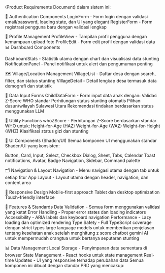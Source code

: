 (Product Requirements Document) dalam sistem ini:

🔐 Authentication Components
LoginForm - Form login dengan validasi email/password, loading state, dan UI yang elegant
RegisterForm - Form registrasi pengguna baru dengan validasi lengkap

👤 Profile Management
ProfileView - Tampilan profil pengguna dengan kemampuan upload foto
ProfileEdit - Form edit profil dengan validasi data
📊 Dashboard Components

DashboardStats - Statistik utama dengan chart dan visualisasi data stunting
NotificationPanel - Panel notifikasi untuk alert dan pengumuman penting

🗺️ Village/Location Management
VillageList - Daftar desa dengan search, filter, dan status stunting
VillageDetail - Detail lengkap desa termasuk data demografi dan statistik

📝 Data Input Forms
ChildDataForm - Form input data anak dengan:
Validasi Z-Score WHO standar
Perhitungan status stunting otomatis
Pilihan dusun/wilayah Sulawesi Utara
Rekomendasi tindakan berdasarkan status menggunakan LLM

🧮 Utility Functions
whoZScore - Perhitungan Z-Score berdasarkan standar WHO untuk:
Height-for-Age (HAZ)
Weight-for-Age (WAZ)
Weight-for-Height (WHZ)
Klasifikasi status gizi dan stunting

🎨 UI Components (Shadcn/UI)
Semua komponen UI menggunakan standar Shadcn/UI yang konsisten:

Button, Card, Input, Select, Checkbox
Dialog, Sheet, Tabs, Calendar
Toast notifications, Avatar, Badge
Navigation, Sidebar, Command palette

🗂️ Navigation & Layout
Navigation - Menu navigasi utama dengan tab untuk setiap fitur
App Layout - Layout utama dengan header, navigation, dan content area

📱 Responsive Design
Mobile-first approach
Tablet dan desktop optimization
Touch-friendly interface

🔧 Features & Standards
Data Validation - Semua form menggunakan validasi yang ketat
Error Handling - Proper error states dan loading indicators
Accessibility - ARIA labels dan keyboard navigation
Performance - Lazy loading dan optimized rendering
Type Safety - Full TypeScript coverage dengan strict types
large language models untuk memberikan penjelasan tentang kesehatan anak setelah menghitung z score
chatbot gemini AI untuk mempermudah orangtua untuk bertanya seputaran stunting

📊 Data Management
Local Storage - Penyimpanan data sementara di browser
State Management - React hooks untuk state management
Real-time Updates - UI yang responsive terhadap perubahan data
Semua komponen ini dibuat dengan standar PRD yang mencakup:

